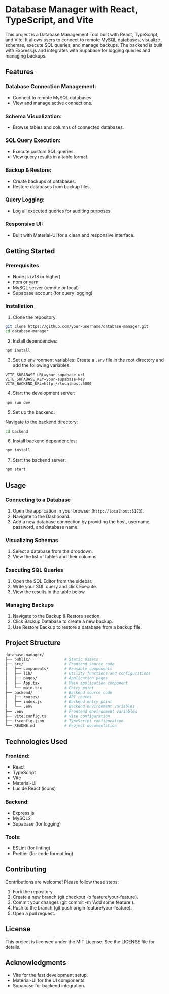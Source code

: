 
# Database Manager with React, TypeScript, and Vite

This project is a Database Management Tool built with React, TypeScript, and Vite. It allows users to connect to remote MySQL databases, visualize schemas, execute SQL queries, and manage backups. The backend is built with Express.js and integrates with Supabase for logging queries and managing backups.

## Features

### Database Connection Management:
- Connect to remote MySQL databases.
- View and manage active connections.

### Schema Visualization:
- Browse tables and columns of connected databases.

### SQL Query Execution:
- Execute custom SQL queries.
- View query results in a table format.

### Backup & Restore:
- Create backups of databases.
- Restore databases from backup files.

### Query Logging:
- Log all executed queries for auditing purposes.

### Responsive UI:
- Built with Material-UI for a clean and responsive interface.

## Getting Started

### Prerequisites
- Node.js (v18 or higher)
- npm or yarn
- MySQL server (remote or local)
- Supabase account (for query logging)

### Installation

1. Clone the repository:
```bash
git clone https://github.com/your-username/database-manager.git
cd database-manager
```

2. Install dependencies:
```bash
npm install
```

3. Set up environment variables:
Create a `.env` file in the root directory and add the following variables:

```env
VITE_SUPABASE_URL=your-supabase-url
VITE_SUPABASE_KEY=your-supabase-key
VITE_BACKEND_URL=http://localhost:5000
```

4. Start the development server:
```bash
npm run dev
```

5. Set up the backend:

Navigate to the backend directory:
```bash
cd backend
```

6. Install backend dependencies:
```bash
npm install
```

7. Start the backend server:
```bash
npm start
```

## Usage

### Connecting to a Database
1. Open the application in your browser (`http://localhost:5173`).
2. Navigate to the Dashboard.
3. Add a new database connection by providing the host, username, password, and database name.

### Visualizing Schemas
1. Select a database from the dropdown.
2. View the list of tables and their columns.

### Executing SQL Queries
1. Open the SQL Editor from the sidebar.
2. Write your SQL query and click Execute.
3. View the results in the table below.

### Managing Backups
1. Navigate to the Backup & Restore section.
2. Click Backup Database to create a new backup.
3. Use Restore Backup to restore a database from a backup file.

## Project Structure

```bash
database-manager/
├── public/               # Static assets
├── src/                  # Frontend source code
│   ├── components/       # Reusable components
│   ├── lib/              # Utility functions and configurations
│   ├── pages/            # Application pages
│   ├── App.tsx           # Main application component
│   └── main.tsx          # Entry point
├── backend/              # Backend source code
│   ├── routes/           # API routes
│   ├── index.js          # Backend entry point
│   └── .env              # Backend environment variables
├── .env                  # Frontend environment variables
├── vite.config.ts        # Vite configuration
├── tsconfig.json         # TypeScript configuration
└── README.md             # Project documentation
```

## Technologies Used

### Frontend:
- React
- TypeScript
- Vite
- Material-UI
- Lucide React (icons)

### Backend:
- Express.js
- MySQL2
- Supabase (for logging)

### Tools:
- ESLint (for linting)
- Prettier (for code formatting)

## Contributing

Contributions are welcome! Please follow these steps:

1. Fork the repository.
2. Create a new branch (git checkout -b feature/your-feature).
3. Commit your changes (git commit -m 'Add some feature').
4. Push to the branch (git push origin feature/your-feature).
5. Open a pull request.

## License
This project is licensed under the MIT License. See the LICENSE file for details.

## Acknowledgments
- Vite for the fast development setup.
- Material-UI for the UI components.
- Supabase for backend integration.

